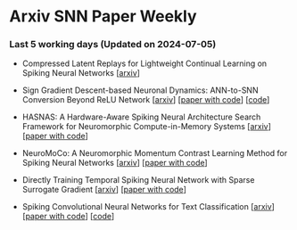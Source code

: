# Arxiv SNN Paper Weekly


 ### **Last 5 working days (Updated on 2024-07-05)** 


- Compressed Latent Replays for Lightweight Continual Learning on Spiking Neural Networks [[arxiv](https://arxiv.org/abs/2407.03111)]

- Sign Gradient Descent-based Neuronal Dynamics: ANN-to-SNN Conversion Beyond ReLU Network [[arxiv](https://arxiv.org/abs/2407.01645)] [[paper with code](https://paperswithcode.com/paper/sign-gradient-descent-based-neuronal-dynamics)] [[code](https://github.com/snuhcs/snn_signgd)]

- HASNAS: A Hardware-Aware Spiking Neural Architecture Search Framework for Neuromorphic Compute-in-Memory Systems [[arxiv](https://arxiv.org/abs/2407.00641)] [[paper with code](https://paperswithcode.com/paper/hasnas-a-hardware-aware-spiking-neural)]

- NeuroMoCo: A Neuromorphic Momentum Contrast Learning Method for Spiking Neural Networks [[arxiv](https://arxiv.org/abs/2406.06305)] [[paper with code](https://paperswithcode.com/paper/neuromoco-a-neuromorphic-momentum-contrast)]

- Directly Training Temporal Spiking Neural Network with Sparse Surrogate Gradient [[arxiv](https://arxiv.org/abs/2406.19645)] [[paper with code](https://paperswithcode.com/paper/directly-training-temporal-spiking-neural)]

- Spiking Convolutional Neural Networks for Text Classification [[arxiv](https://arxiv.org/abs/2406.19230)] [[paper with code](https://paperswithcode.com/paper/spiking-convolutional-neural-networks-for)] [[code](https://github.com/Lvchangze/snn)]

